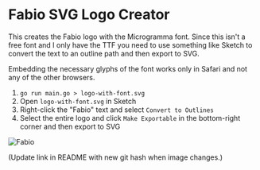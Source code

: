 # Fabio SVG Logo Creator

This creates the Fabio logo with the Microgramma font.
Since this isn't a free font and I only have the TTF
you need to use something like Sketch to convert the
text to an outline path and then export to SVG.

Embedding the necessary glyphs of the font works only
in Safari and not any of the other browsers.

1. `go run main.go > logo-with-font.svg`
1. Open `logo-with-font.svg` in Sketch
1. Right-click the "Fabio" text and select `Convert to Outlines`
1. Select the entire logo and click `Make Exportable` in the bottom-right corner
   and then export to SVG

![Fabio](https://cdn.rawgit.com/fabiolb/logo/74a70c8a/logo.svg)

(Update link in README with new git hash when image changes.)
